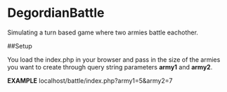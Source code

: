 # DegordianBattle

Simulating a turn based game where two armies battle eachother.

##Setup

You load the index.php in your browser and pass in the size of the armies you want to create through query string parameters **army1** and **army2**.

**EXAMPLE**
localhost/battle/index.php?army1=5&army2=7
